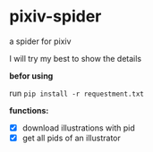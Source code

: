 # pixiv-spider
a spider for pixiv

I will try my best to show the details

**befor using**

run `pip install -r requestment.txt`

**functions:**

- [x] download illustrations with pid
- [x] get all pids of an illustrator 
